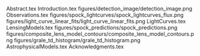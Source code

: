 Abstract.tex
Introduction.tex
figures/detection_image/detection_image.png
Observations.tex
figures/spock_lightcurves/spock_lightcurves_flux.png
figures/light_curve_linear_fits/light_curve_linear_fits.png
LightCurves.tex
LensingModels.tex
figures/spock_predictions/spock_predictions.png
figures/composite_lens_model_contours/composite_lens_model_contours.png
figures/grale_td_histogram/grale_td_histogram.png
AstrophysicalModels.tex
Acknowledgments.tex

  